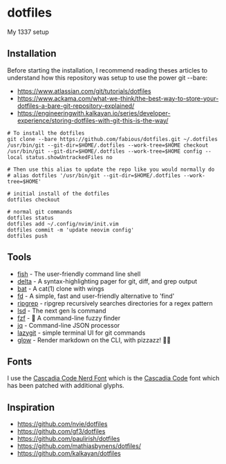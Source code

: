 # dotfiles
My 1337 setup

## Installation

Before starting the installation, I recommend reading theses articles to understand how this repository was setup to use the power git --bare:

- https://www.atlassian.com/git/tutorials/dotfiles
- https://www.ackama.com/what-we-think/the-best-way-to-store-your-dotfiles-a-bare-git-repository-explained/
- https://engineeringwith.kalkayan.io/series/developer-experience/storing-dotfiles-with-git-this-is-the-way/

```
# To install the dotfiles
git clone --bare https://github.com/fabious/dotfiles.git ~/.dotfiles
/usr/bin/git --git-dir=$HOME/.dotfiles --work-tree=$HOME checkout
/usr/bin/git --git-dir=$HOME/.dotfiles --work-tree=$HOME config --local status.showUntrackedFiles no
```

```
# Then use this alias to update the repo like you would normally do
# alias dotfiles '/usr/bin/git --git-dir=$HOME/.dotfiles --work-tree=$HOME'

# initial install of the dotfiles
dotfiles checkout

# normal git commands
dotfiles status
dotfiles add ~/.config/nvim/init.vim
dotfiles commit -m 'update neovim config'
dotfiles push
```

## Tools

* [fish][fish] - The user-friendly command line shell
* [delta][delta] - A syntax-highlighting pager for git, diff, and grep output
* [bat][bat] - A cat(1) clone with wings
* [fd][fd] - A simple, fast and user-friendly alternative to 'find'
* [ripgrep][ripgrep] - ripgrep recursively searches directories for a regex pattern
* [lsd][lsd] - The next gen ls command
* [fzf][fzf] - 🌸 A command-line fuzzy finder
* [jq][jq] - Command-line JSON processor
* [lazygit][lazygit] - simple terminal UI for git commands
* [glow][glow] - Render markdown on the CLI, with pizzazz! 💅🏻

## Fonts

I use the [Cascadia Code Nerd Font][cascadia-nerd-font] which is the [Cascadia Code][cascadia-font] font
which has been patched with additional glyphs.

## Inspiration

* https://github.com/nvie/dotfiles
* https://github.com/gf3/dotfiles
* https://github.com/paulirish/dotfiles
* https://github.com/mathiasbynens/dotfiles/
* https://github.com/kalkayan/dotfiles

[bat]: https://github.com/sharkdp/bat
[fd]: https://github.com/sharkdp/fd
[fish]: https://fishshell.com/
[delta]: https://github.com/dandavison/delta
[fzf]: https://github.com/junegunn/fzf
[glow]: https://github.com/charmbracelet/glow
[cascadia-font]: https://github.com/microsoft/cascadia-code
[cascadia-nerd-font]: https://github.com/ryanoasis/nerd-fonts#patched-fonts
[jq]: https://github.com/stedolan/jq
[lazygit]: https://github.com/jesseduffield/lazygit
[lsd]: https://github.com/Peltoche/lsd
[ripgrep]: https://github.com/BurntSushi/ripgrep

